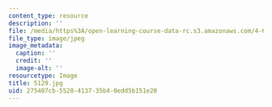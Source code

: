 ```yaml
---
content_type: resource
description: ''
file: /media/https%3A/open-learning-course-data-rc.s3.amazonaws.com/4-614-religious-architecture-and-islamic-cultures-fall-2002/275407cb5528413735b40edd5b151e20_5129.jpg
file_type: image/jpeg
image_metadata:
  caption: ''
  credit: ''
  image-alt: ''
resourcetype: Image
title: 5129.jpg
uid: 275407cb-5528-4137-35b4-0edd5b151e20
---
```

